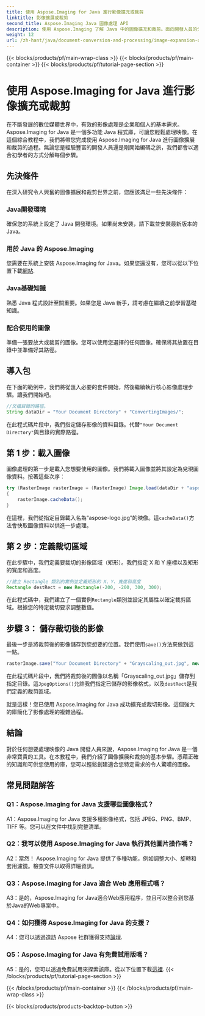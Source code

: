 ```yaml
---
title: 使用 Aspose.Imaging for Java 進行影像擴充或裁剪
linktitle: 影像擴展或裁剪
second_title: Aspose.Imaging Java 圖像處理 API
description: 使用 Aspose.Imaging 了解 Java 中的圖像擴充和裁剪。面向開發人員的分步教程。提高您的影像處理技能。
weight: 12
url: /zh-hant/java/document-conversion-and-processing/image-expansion-or-cropping/
---
```


{{< blocks/products/pf/main-wrap-class >}}
{{< blocks/products/pf/main-container >}}
{{< blocks/products/pf/tutorial-page-section >}}

# 使用 Aspose.Imaging for Java 進行影像擴充或裁剪

在不斷發展的數位媒體世界中，有效的影像處理是企業和個人的基本需求。 Aspose.Imaging for Java 是一個多功能 Java 程式庫，可讓您輕鬆處理映像。在這個綜合教程中，我們將帶您完成使用 Aspose.Imaging for Java 進行圖像擴展和裁剪的過程。無論您是經驗豐富的開發人員還是剛開始編碼之旅，我們都會以適合初學者的方式分解每個步驟。

## 先決條件

在深入研究令人興奮的圖像擴展和裁剪世界之前，您應該滿足一些先決條件：

### Java開發環境

確保您的系統上設定了 Java 開發環境。如果尚未安裝，請下載並安裝最新版本的 Java。

### 用於 Java 的 Aspose.Imaging

您需要在系統上安裝 Aspose.Imaging for Java。如果您還沒有，您可以從以下位置下載[網站](https://releases.aspose.com/imaging/java/).

### Java基礎知識

熟悉 Java 程式設計至關重要。如果您是 Java 新手，請考慮在繼續之前學習基礎知識。

### 配合使用的圖像

準備一張要放大或裁剪的圖像。您可以使用您選擇的任何圖像。確保將其放置在目錄中並準備好其路徑。

## 導入包

在下面的範例中，我們將從匯入必要的套件開始，然後繼續執行核心影像處理步驟。讓我們開始吧。

```java
//文檔目錄的路徑。
String dataDir = "Your Document Directory" + "ConvertingImages/";
```

在此程式碼片段中，我們指定儲存影像的資料目錄。代替`"Your Document Directory"`與目錄的實際路徑。

## 第 1 步：載入圖像

圖像處理的第一步是載入您想要使用的圖像。我們將載入圖像並將其設定為兌現圖像資料。按著這些次序：

```java
try (RasterImage rasterImage = (RasterImage) Image.load(dataDir + "aspose-logo.jpg"))
{
    rasterImage.cacheData();
}
```

在這裡，我們從指定目錄載入名為“aspose-logo.jpg”的映像。這`cacheData()`方法會快取圖像資料以供進一步處理。

## 第 2 步：定義裁切區域

在此步驟中，我們定義要裁切的影像區域（矩形）。我們指定 X 和 Y 座標以及矩形的寬度和高度。

```java
//建立 Rectangle 類別的實例並定義矩形的 X、Y、寬度和高度
Rectangle destRect = new Rectangle(-200, -200, 300, 300);
```

在此程式碼中，我們建立了一個實例`Rectangle`類別並設定其屬性以確定裁剪區域。根據您的特定裁切要求調整數值。

## 步驟 3： 儲存裁切後的影像

最後一步是將裁剪後的影像儲存到您想要的位置。我們使用`save()`方法來做到這一點。 

```java
rasterImage.save("Your Document Directory" + "Grayscaling_out.jpg", new JpegOptions(), destRect);
```

在此程式碼片段中，我們將裁剪後的圖像以名稱「Grayscaling_out.jpg」儲存到指定目錄。這`JpegOptions()`允許我們指定已儲存的影像格式，以及`destRect`是我們定義的裁剪區域。

就是這樣！您已使用 Aspose.Imaging for Java 成功擴充或裁切影像。這個強大的庫簡化了影像處理的複雜過程。

## 結論

對於任何想要處理映像的 Java 開發人員來說，Aspose.Imaging for Java 是一個非常寶貴的工具。在本教程中，我們介紹了圖像擴展和裁剪的基本步驟。憑藉正確的知識和可供您使用的庫，您可以輕鬆創建適合您特定需求的令人驚嘆的圖像。

## 常見問題解答

### Q1：Aspose.Imaging for Java 支援哪些圖像格式？
   
A1：Aspose.Imaging for Java 支援多種影像格式，包括 JPEG、PNG、BMP、TIFF 等。您可以在文件中找到完整清單。

### Q2：我可以使用 Aspose.Imaging for Java 執行其他圖片操作嗎？

A2：當然！ Aspose.Imaging for Java 提供了多種功能，例如調整大小、旋轉和套用濾鏡。檢查文件以取得詳細資訊。

### Q3：Aspose.Imaging for Java 適合 Web 應用程式嗎？

A3：是的，Aspose.Imaging for Java適合Web應用程序，並且可以整合到您基於Java的Web專案中。

### Q4：如何獲得 Aspose.Imaging for Java 的支援？

 A4：您可以透過造訪 Aspose 社群獲得支持[論壇](https://forum.aspose.com/).

### Q5：Aspose.Imaging for Java 有免費試用版嗎？

 A5：是的，您可以透過免費試用來探索該庫。從以下位置下載[這裡](https://releases.aspose.com/).
{{< /blocks/products/pf/tutorial-page-section >}}

{{< /blocks/products/pf/main-container >}}
{{< /blocks/products/pf/main-wrap-class >}}

{{< blocks/products/products-backtop-button >}}
